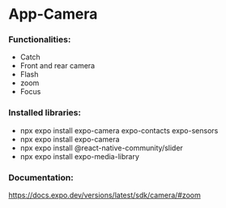 # App-Camera

### Functionalities:

- Catch
- Front and rear camera
- Flash
- zoom
- Focus

### Installed libraries:

- npx expo install expo-camera expo-contacts expo-sensors
- npx expo install expo-camera
- npx expo install @react-native-community/slider 
- npx expo install expo-media-library

### Documentation:

https://docs.expo.dev/versions/latest/sdk/camera/#zoom
